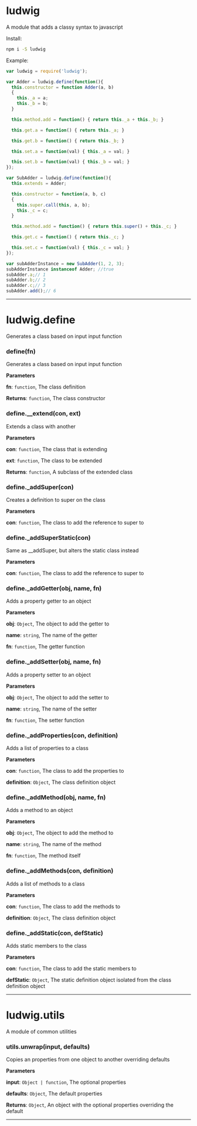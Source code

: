 # ludwig

A module that adds a classy syntax to javascript

Install:
```bash
npm i -S ludwig
```

Example:
```javascript
var ludwig = require('ludwig');

var Adder = ludwig.define(function(){
  this.constructor = function Adder(a, b)
  {
    this._a = a;
    this._b = b;
  }

  this.method.add = function() { return this._a + this._b; }

  this.get.a = function() { return this._a; }

  this.get.b = function() { return this._b; }

  this.set.a = function(val) { this._a = val; }

  this.set.b = function(val) { this._b = val; }
});

var SubAdder = ludwig.define(function(){
  this.extends = Adder;

  this.constructor = function(a, b, c)
  {
    this.super.call(this, a, b);
    this._c = c;
  }

  this.method.add = function() { return this.super() + this._c; }

  this.get.c = function() { return this._c; }

  this.set.c = function(val) { this._c = val; }
});

var subAdderInstance = new SubAdder(1, 2, 3);
subAdderInstance instanceof Adder; //true
subAdder.a;// 1
subAdder.b;// 2
subAdder.c;// 3
subAdder.add();// 6
```

* * *


# ludwig.define

Generates a class based on input input function


### define(fn)

Generates a class based on input input function

**Parameters**

**fn**: `function`, The class definition

**Returns**: `function`, The class constructor


### define.__extend(con, ext)

Extends a class with another

**Parameters**

**con**: `function`, The class that is extending

**ext**: `function`, The class to be extended

**Returns**: `function`, A subclass of the extended class


### define._addSuper(con)

Creates a definition to super on the class

**Parameters**

**con**: `function`, The class to add the reference to super to



### define._addSuperStatic(con)

Same as __addSuper, but alters the static class instead

**Parameters**

**con**: `function`, The class to add the reference to super to



### define._addGetter(obj, name, fn)

Adds a property getter to an object

**Parameters**

**obj**: `Object`, The object to add the getter to

**name**: `string`, The name of the getter

**fn**: `function`, The getter function



### define._addSetter(obj, name, fn)

Adds a property setter to an object

**Parameters**

**obj**: `Object`, The object to add the setter to

**name**: `string`, The name of the setter

**fn**: `function`, The setter function



### define._addProperties(con, definition)

Adds a list of properties to a class

**Parameters**

**con**: `function`, The class to add the properties to

**definition**: `Object`, The class definition object



### define._addMethod(obj, name, fn)

Adds a method to an object

**Parameters**

**obj**: `Object`, The object to add the method to

**name**: `string`, The name of the method

**fn**: `function`, The method itself



### define._addMethods(con, definition)

Adds a list of methods to a class

**Parameters**

**con**: `function`, The class to add the methods to

**definition**: `Object`, The class definition object



### define._addStatic(con, defStatic)

Adds static members to the class

**Parameters**

**con**: `function`, The class to add the static members to

**defStatic**: `Object`, The static definition object isolated from the class definition object




* * *


# ludwig.utils

A module of common utilities



### utils.unwrap(input, defaults)

Copies an properties from one object to another overriding defaults

**Parameters**

**input**: `Object | function`, The optional properties

**defaults**: `Object`, The default properties

**Returns**: `Object`, An object with the optional properties overriding the default



* * *
